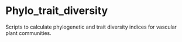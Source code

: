 # Phylo_trait_diversity
Scripts to calculate phylogenetic and trait diversity indices for vascular plant communities.
